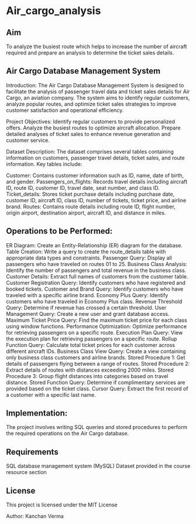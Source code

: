 # Air_cargo_analysis

## Aim 
To analyze the busiest route which helps to increase the number of aircraft required and prepare an analysis to determine the ticket sales details.

## Air Cargo Database Management System
Introduction:
The Air Cargo Database Management System is designed to facilitate the analysis of passenger travel data and ticket sales details for Air Cargo, an aviation company. The system aims to identify regular customers, analyze popular routes, and optimize ticket sales strategies to improve customer satisfaction and operational efficiency.

Project Objectives:
Identify regular customers to provide personalized offers.
Analyze the busiest routes to optimize aircraft allocation.
Prepare detailed analyses of ticket sales to enhance revenue generation and customer service.

Dataset Description:
The dataset comprises several tables containing information on customers, passenger travel details, ticket sales, and route information. Key tables include:

Customer: Contains customer information such as ID, name, date of birth, and gender.
Passengers_on_flights: Records travel details including aircraft ID, route ID, customer ID, travel date, seat number, and class ID.
Ticket_details: Stores ticket purchase details including purchase date, customer ID, aircraft ID, class ID, number of tickets, ticket price, and airline brand.
Routes: Contains route details including route ID, flight number, origin airport, destination airport, aircraft ID, and distance in miles.

## Operations to be Performed:
ER Diagram: Create an Entity-Relationship (ER) diagram for the database.
Table Creation: Write a query to create the route_details table with appropriate data types and constraints.
Passenger Query: Display all passengers who have traveled on routes 01 to 25.
Business Class Analysis: Identify the number of passengers and total revenue in the business class.
Customer Details: Extract full names of customers from the customer table.
Customer Registration Query: Identify customers who have registered and booked tickets.
Customer and Brand Query: Identify customers who have traveled with a specific airline brand.
Economy Plus Query: Identify customers who have traveled in Economy Plus class.
Revenue Threshold Query: Determine if revenue has crossed a certain threshold.
User Management Query: Create a new user and grant database access.
Maximum Ticket Price Query: Find the maximum ticket price for each class using window functions.
Performance Optimization: Optimize performance for retrieving passengers on a specific route.
Execution Plan Query: View the execution plan for retrieving passengers on a specific route.
Rollup Function Query: Calculate total ticket prices for each customer across different aircraft IDs.
Business Class View Query: Create a view containing only business class customers and airline brands.
Stored Procedure 1: Get details of passengers flying between a range of routes.
Stored Procedure 2: Extract details of routes with distances exceeding 2000 miles.
Stored Procedure 3: Group flight distances into categories based on travel distance.
Stored Function Query: Determine if complimentary services are provided based on the ticket class.
Cursor Query: Extract the first record of a customer with a specific last name.

## Implementation:
The project involves writing SQL queries and stored procedures to perform the required operations on the Air Cargo database.

## Requirements
SQL database management system (MySQL)
Dataset provided in the course resource section

## License
This project is licensed under the MIT License

Author:
Kanchan Verma
